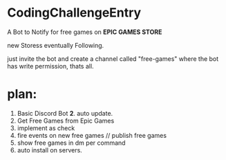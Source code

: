 # CodingChallengeEntry

A Bot to Notify for free games on **EPIC GAMES STORE**

new Storess eventually Following.

just invite the bot and create a channel called "free-games" where the bot has write permission, thats all.

# plan:
1. Basic Discord Bot
**2**. auto update.
3. Get Free Games from Epic Games
4. implement as check
5. fire events on new free games // publish free games
6. show free games in dm per command
7. auto install on servers.